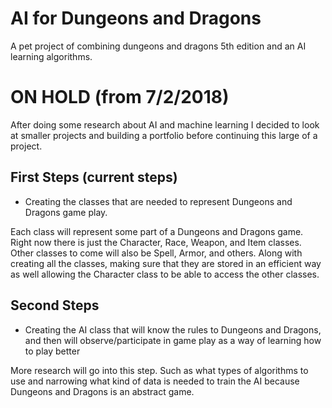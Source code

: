# AI for Dungeons and Dragons
A pet project of combining dungeons and dragons 5th edition and an AI learning algorithms.

# ON HOLD (from 7/2/2018)
After doing some research about AI and machine learning I decided to look at smaller projects and building a portfolio before continuing this large of a project.

## First Steps (current steps)
* Creating the classes that are needed to represent Dungeons and Dragons game play.

Each class will represent some part of a Dungeons and Dragons game.
Right now there is just the Character, Race, Weapon, and Item classes.
Other classes to come will also be Spell, Armor, and others.
 Along with creating all the classes, making sure that they are stored in an efficient way as well allowing the Character class to be able to access the other classes.

## Second Steps

* Creating the AI class that will know the rules to Dungeons and Dragons, and then will observe/participate in game play as a way of learning how to play better

More research will go into this step. Such as what types of algorithms to use and narrowing what kind of data is needed to train the AI because Dungeons and Dragons is an abstract game.